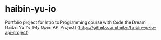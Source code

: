 # haibin-yu-io
Portfolio project for Intro to Programming course with Code the Dream.
Haibin Yu Yu
[My Open API Project]
(https://github.com/haibn/haibin-yu-io-api-project)
